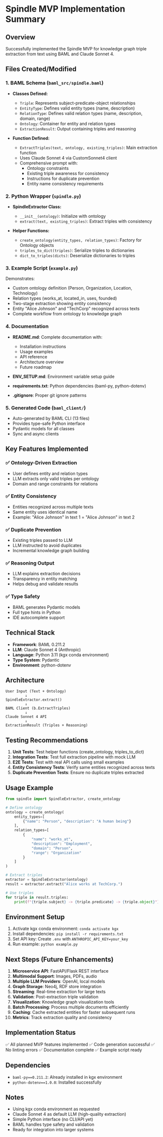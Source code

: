# Spindle MVP Implementation Summary

## Overview
Successfully implemented the Spindle MVP for knowledge graph triple extraction from text using BAML and Claude Sonnet 4.

## Files Created/Modified

### 1. BAML Schema (`baml_src/spindle.baml`)
- **Classes Defined:**
  - `Triple`: Represents subject-predicate-object relationships
  - `EntityType`: Defines valid entity types (name, description)
  - `RelationType`: Defines valid relation types (name, description, domain, range)
  - `Ontology`: Container for entity and relation types
  - `ExtractionResult`: Output containing triples and reasoning

- **Function Defined:**
  - `ExtractTriples(text, ontology, existing_triples)`: Main extraction function
  - Uses Claude Sonnet 4 via CustomSonnet4 client
  - Comprehensive prompt with:
    - Ontology constraints
    - Existing triple awareness for consistency
    - Instructions for duplicate prevention
    - Entity name consistency requirements

### 2. Python Wrapper (`spindle.py`)
- **SpindleExtractor Class:**
  - `__init__(ontology)`: Initialize with ontology
  - `extract(text, existing_triples)`: Extract triples with consistency

- **Helper Functions:**
  - `create_ontology(entity_types, relation_types)`: Factory for Ontology objects
  - `triples_to_dict(triples)`: Serialize triples to dictionaries
  - `dict_to_triples(dicts)`: Deserialize dictionaries to triples

### 3. Example Script (`example.py`)
Demonstrates:
- Custom ontology definition (Person, Organization, Location, Technology)
- Relation types (works_at, located_in, uses, founded)
- Two-stage extraction showing entity consistency
- Entity "Alice Johnson" and "TechCorp" recognized across texts
- Complete workflow from ontology to knowledge graph

### 4. Documentation
- **README.md**: Complete documentation with:
  - Installation instructions
  - Usage examples
  - API reference
  - Architecture overview
  - Future roadmap

- **ENV_SETUP.md**: Environment variable setup guide
- **requirements.txt**: Python dependencies (baml-py, python-dotenv)
- **.gitignore**: Proper git ignore patterns

### 5. Generated Code (`baml_client/`)
- Auto-generated by BAML CLI (13 files)
- Provides type-safe Python interface
- Pydantic models for all classes
- Sync and async clients

## Key Features Implemented

### ✅ Ontology-Driven Extraction
- User defines entity and relation types
- LLM extracts only valid triples per ontology
- Domain and range constraints for relations

### ✅ Entity Consistency
- Entities recognized across multiple texts
- Same entity uses identical name
- Example: "Alice Johnson" in text 1 = "Alice Johnson" in text 2

### ✅ Duplicate Prevention
- Existing triples passed to LLM
- LLM instructed to avoid duplicates
- Incremental knowledge graph building

### ✅ Reasoning Output
- LLM explains extraction decisions
- Transparency in entity matching
- Helps debug and validate results

### ✅ Type Safety
- BAML generates Pydantic models
- Full type hints in Python
- IDE autocomplete support

## Technical Stack

- **Framework**: BAML 0.211.2
- **LLM**: Claude Sonnet 4 (Anthropic)
- **Language**: Python 3.11 (kgx conda environment)
- **Type System**: Pydantic
- **Environment**: python-dotenv

## Architecture

```
User Input (Text + Ontology)
         ↓
SpindleExtractor.extract()
         ↓
BAML Client (b.ExtractTriples)
         ↓
Claude Sonnet 4 API
         ↓
ExtractionResult (Triples + Reasoning)
```

## Testing Recommendations

1. **Unit Tests**: Test helper functions (create_ontology, triples_to_dict)
2. **Integration Tests**: Test full extraction pipeline with mock LLM
3. **E2E Tests**: Test with real API calls using small examples
4. **Entity Consistency Tests**: Verify same entities recognized across texts
5. **Duplicate Prevention Tests**: Ensure no duplicate triples extracted

## Usage Example

```python
from spindle import SpindleExtractor, create_ontology

# Define ontology
ontology = create_ontology(
    entity_types=[
        {"name": "Person", "description": "A human being"}
    ],
    relation_types=[
        {
            "name": "works_at",
            "description": "Employment",
            "domain": "Person",
            "range": "Organization"
        }
    ]
)

# Extract triples
extractor = SpindleExtractor(ontology)
result = extractor.extract("Alice works at TechCorp.")

# Use triples
for triple in result.triples:
    print(f"{triple.subject} -> {triple.predicate} -> {triple.object}")
```

## Environment Setup

1. Activate kgx conda environment: `conda activate kgx`
2. Install dependencies: `pip install -r requirements.txt`
3. Set API key: Create `.env` with `ANTHROPIC_API_KEY=your_key`
4. Run example: `python example.py`

## Next Steps (Future Enhancements)

1. **Microservice API**: FastAPI/Flask REST interface
2. **Multimodal Support**: Images, PDFs, audio
3. **Multiple LLM Providers**: OpenAI, local models
4. **Graph Storage**: Neo4j, RDF store integration
5. **Streaming**: Real-time extraction for large texts
6. **Validation**: Post-extraction triple validation
7. **Visualization**: Knowledge graph visualization tools
8. **Batch Processing**: Process multiple documents efficiently
9. **Caching**: Cache extracted entities for faster subsequent runs
10. **Metrics**: Track extraction quality and consistency

## Implementation Status

✅ All planned MVP features implemented
✅ Code generation successful
✅ No linting errors
✅ Documentation complete
✅ Example script ready

## Dependencies

- `baml-py==0.211.2`: Already installed in kgx environment
- `python-dotenv==1.0.0`: Installed successfully

## Notes

- Using kgx conda environment as requested
- Claude Sonnet 4 as default LLM (high-quality extraction)
- Simple Python interface (no CLI/API yet)
- BAML handles type safety and validation
- Ready for integration into larger systems

